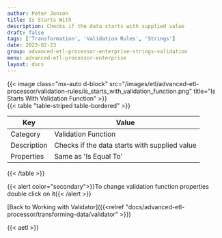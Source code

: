 ```yaml
---
author: Peter Jonson
title: Is Starts With
description: Checks if the data starts with supplied value
draft: false
tags: ['Transformation', 'Validation Rules', 'Strings']
date: 2023-02-23
group: advanced-etl-processor-enterprise-strings-validation
menu: advanced-etl-processor-enterprise
layout: docs
---
```


{{< image class="mx-auto d-block"  src="/images/etl/advanced-etl-processor/validation-rules/is_starts_with_validation_function.png" title="Is Starts With Validation Function" >}}
\
{{< table "table-striped table-bordered" >}}

| Key         | Value                                         |
| ----------- | --------------------------------------------- |
| Category    | Validation Function                           |
| Description | Checks if the data starts with supplied value |
| Properties  | Same as 'Is Equal To'                         |

{{< /table >}}

{{< alert color="secondary">}}To change validation function properties double click on it{{< /alert >}}

[Back to Working with Validator]({{<relref "docs/advanced-etl-processor/transforming-data/validator" >}})

{{< aetl >}}
